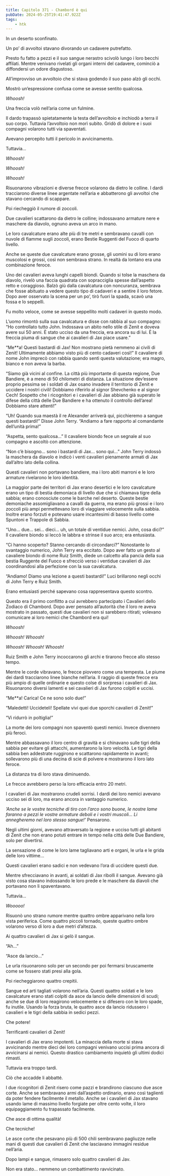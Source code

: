```yaml
---
title: Capitolo 371 - Chambord è qui
pubDate: 2024-05-25T19:41:47.922Z
tags:
    - htk
---
```


In un deserto sconfinato.

Un po’ di avvoltoi stavano divorando un cadavere putrefatto.

Presto fu fatto a pezzi e il suo sangue nerastro scivolò lungo i loro becchi affilati. Mentre venivano rivelati gli organi interni del cadavere, cominciò a diffondersi un odore disgustoso.

All’improvviso un avvoltoio che si stava godendo il suo paso alzò gli occhi.

Mostrò un’espressione confusa come se avesse sentito qualcosa.

<em>Whoosh!</em>

Una freccia volò nell’aria come un fulmine.

Il dardo trapassò spietatamente la testa dell’avvoltoio e inchiodò a terra il suo corpo. Tuttavia l’avvoltoio non morì subito. Gridò di dolore e i suoi compagni volarono tutti via spaventati.

Avevano percepito tutti il pericolo in avvicinamento.

Tuttavia…

<em>Whoosh!

Whoosh!

Whoosh!</em>

Risuonarono vibrazioni e diverse frecce volarono da dietro le colline. I dardi tracciarono diverse linee argentate nell’aria e abbatterono gli avvoltoi che stavano cercando di scappare.

Poi riecheggiò il rumore di zoccoli.

Due cavalieri scattarono da dietro le colline; indossavano armature nere e maschere da diavolo, ognuno aveva un arco in mano.

Le loro cavalcature erano alte più di tre metri e sembravano cavalli con nuvole di fiamme sugli zoccoli, erano Bestie Ruggenti del Fuoco di quarto livello.

Anche se queste due cavalcature erano grosse, gli uomini su di loro erano muscolosi e grossi, così non sembrava strano. In realtà da lontano era una combinazione feroce.

Uno dei cavalieri aveva lunghi capelli biondi. Quando si tolse la maschera da diavolo, rivelò una faccia quadrata con sopracciglia spesse dall’aspetto retto e coraggioso. Balzò giù dalla cavalcatura con noncuranza, sembrava che fosse abituato a vedere questo tipo di cadaveri e a sentire il loro fetore. Dopo aver osservato la scena per un po’, tirò fuori la spada, scavò una fossa e lo seppellì.

Fu molto veloce, come se avesse seppellito molti cadaveri in questo modo.

L’uomo rimontò sulla sua cavalcatura e disse con rabbia al suo compagno: “Ho controllato tutto John. Indossava un abito nello stile di Zenit e doveva avere sui 50 anni. È stato ucciso da una freccia, era ancora su di lui. È la freccia piuma di sangue che ai cavalieri di Jax piace usare.”

“Me**a! Questi bastardi di Jax! Non mostrano pietà nemmeno ai civili di Zenit! Ultimamente abbiamo visto più di cento cadaveri così!” Il cavaliere di nome John imprecò con rabbia quando sentì questa valutazione; era magro, bianco e non aveva la barba.

“Siamo già vicini al confine. La città più importante di questa regione, Due Bandiere, è a meno di 50 chilometri di distanza. La situazione dev’essere proprio pessima se i soldati di Jax osano invadere il territorio di Zenit e uccidere i nostri civili! Dobbiamo riferirlo al signor Shevchenko e al signor Cech! Sospetto che i ricognitori e i cavalieri di Jax abbiano già superato le difese della città delle Due Bandiere e ha ottenuto il controllo dell’area! Dobbiamo stare attenti!”

“Uh! Quando sua maestà il re Alexander arriverà qui, picchieremo a sangue questi bastardi!” Disse John Terry. “Andiamo a fare rapporto al comandante dell’unità prima!”

“Aspetta, sento qualcosa…” Il cavaliere biondo fece un segnale al suo compagno e ascoltò con attenzione.

“Non c’è bisogno… sono i bastardi di Jax… sono qui…” John Terry indossò la maschera da diavolo e indicò i venti cavalieri pienamente armati di Jax dall’altro lato della collina.

Questi cavalieri non portavano bandiere, ma i loro abiti marroni e le loro armature rivelarono le loro identità.

La maggior parte dei territori di Jax erano desertici e le loro cavalcature erano un tipo di bestia demoniaca di livello due che si chiamava tigre della sabbia; erano conosciute come le barche nel deserto. Queste bestie demoniache assomigliavano a cavalli da guerra, ma erano più grossi e i loro zoccoli più ampi permettevano loro di viaggiare velocemente sulla sabbia. Inoltre erano forzuti e potevano usare incantesimi di basso livello come Spuntoni e Trappole di Sabbia.

“Uno… due… sei… dieci… uh, un totale di ventidue nemici. John, cosa dici?” Il cavaliere biondo si leccò le labbra e strinse il suo arco; era entusiasta.

“Ci hanno scoperto? Stanno cercando di circondarci?” Nonostante lo svantaggio numerico, John Terry era eccitato. Dopo aver fatto un gesto al cavaliere biondo di nome Ruiz Smith, diede un calcetto alla pancia della sua bestia Ruggente del Fuoco e sfrecciò verso i ventidue cavalieri di Jax coordinandosi alla perfezione con la sua cavalcatura.

“Andiamo! Diamo una lezione a questi bastardi!” Luci brillarono negli occhi di John Terry e Ruiz Smith.

Erano entusiasti perché sapevano cosa rappresentava questo scontro.

Questo era il primo conflitto a cui avrebbero partecipato i Cavalieri dello Zodiaco di Chambord. Dopo aver pensato all’autorità che il loro re aveva mostrato in passato, questi due cavalieri non si sarebbero ritirati; volevano comunicare ai loro nemici che Chambord era qui!

<em>Whoosh!

Whoosh! Whoosh!

Whoosh! Whoosh! Whoosh!</em>

Ruiz Smith e John Terry incoccarono gli archi e tirarono frecce allo stesso tempo.

Mentre le corde vibravano, le frecce piovvero come una tempesta. Le piume dei dardi tracciarono linee bianche nell’aria. Il raggio di queste frecce era più ampio di quelle ordinarie e questo colse di sorpresa i cavalieri di Jax. Risuonarono diversi lamenti e sei cavalieri di Jax furono colpiti e uccisi.

“Me**a! Carica! Ce ne sono solo due!”

“Maledetti! Uccideteli! Spellate vivi quei due sporchi cavalieri di Zenit!”

“Vi ridurrò in poltiglia!”

La morte dei loro compagni non spaventò questi nemici. Invece divennero più feroci.

Mentre abbassavano il loro centro di gravità e si chinavano sulle tigri della sabbia per evitare gli attacchi, aumentarono la loro velocità. Le tigri della sabbia ben addestrate ruggirono e scattarono rapidamente in avanti; sollevarono più di una decina di scie di polvere e mostrarono il loro lato feroce.

La distanza tra di loro stava diminuendo.

Le frecce avrebbero perso la loro efficacia entro 20 metri.

I cavalieri di Jax mostrarono crudeli sorrisi.
I dardi dei loro nemici avevano ucciso sei di loro, ma erano ancora in vantaggio numerico.

<em>’Anche se le vostre tecniche di tiro con l’arco sono buone, le nostre lame faranno a pezzi le vostre armature deboli e i vostri muscoli… Li annegheremo nel loro stesso sangue!’</em> Pensarono.

Negli ultimi giorni, avevano attraversato la regione e ucciso tutti gli abitanti di Zenit che non erano potuti entrare in tempo nella città delle Due Bandiere, solo per divertirsi.

La sensazione di come le loro lame tagliavano arti e organi, le urla e le grida delle loro vittime…

Questi cavalieri erano sadici e non vedevano l’ora di uccidere questi due.

Mentre sfrecciavano in avanti, ai soldati di Jax ribollì il sangue. Avevano già visto cosa stavano indossando le loro prede e le maschere da diavoli che portavano non li spaventavano.

Tuttavia…

<em>Wooooo!</em>

Risuonò uno strano rumore mentre quattro ombre apparivano nella loro vista periferica. Come quattro piccoli tornado, queste quattro ombre volarono verso di loro a due metri d’altezza.

Ai quattro cavalieri di Jax si gelò il sangue.

“Ah…”

“Asce da lancio…”

Le urla risuonarono solo per un secondo per poi fermarsi bruscamente come se fossero stati presi alla gola.

Poi riecheggiarono quattro crepitii.

Sangue ed arti tagliati volarono nell’aria. Questi quattro soldati e le loro cavalcature erano stati colpiti da asce da lancio delle dimensioni di scudi; anche se due di loro reagirono velocemente e si difesero con le loro spade, fu inutile. Usando la forza bruta, le quattro asce da lancio ridussero i cavalieri e le tigri della sabbia in sedici pezzi.

Che potere!

Terrificanti cavalieri di Zenit!

I cavalieri di Jax erano impotenti. La minaccia della morte si stava avvicinando mentre dieci dei loro compagni venivano uccisi prima ancora di avvicinarsi ai nemici. Questo drastico cambiamento inquietò gli ultimi dodici rimasti.

Tuttavia era troppo tardi.

Ciò che accadde li abbatté.

I due ricognitori di Zenit risero come pazzi e brandirono ciascuno due asce corte. Anche se sembravano armi dall’aspetto ordinario, erano così taglienti da poter fendere facilmente il metallo. Anche se i cavalieri di Jax stavano usando lame di massimo livello forgiate per oltre cento volte, il loro equipaggiamento fu trapassato facilmente.

Che asce di ottima qualità!

Che tecniche!

Le asce corte che pesavano più di 500 chili sembravano pagliuzze nelle mani di questi due cavalieri di Zenit che lasciavano immagini residue nell’aria.

Dopo lampi e sangue, rimasero solo quattro cavalieri di Jav.

Non era stato… nemmeno un combattimento ravvicinato.



